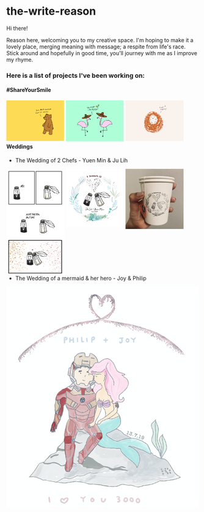 # the-write-reason

Hi there!

Reason here, welcoming you to my creative space. I'm hoping to make it a lovely place, merging meaning with message; a respite from life's race. Stick around and hopefully in good time, you'll journey with me as I improve my rhyme.



<h3>Here is a list of projects I've been working on:</h3>

<h4>#ShareYourSmile</h4>

<p><img src="Bear_Postcard.jpg" style="float: left; width: 30%; margin-right: 1%; "><img src="Flamingo_Postcard.jpg" style="float: left; width: 30%; margin-right: 1%; "><img src="Hedgehog.png" style="float: left; width: 30%; margin-right: 1%; ">
<p style="clear: both;"></p>

<h4> Weddings </h4>
<ul><li>The Wedding of 2 Chefs - Yuen Min & Ju Lih</li></ul>
<p><img src="Bookmark_B.jpg" style="float: left; height: 10%; width: 30%; margin-right: 1%; "><img src="JL&YM_Logo copy.png" style="float: left; width: 30%; margin-right: 1%; "><img src="IMG_8872.jpg" style="float: left; width: 30%; margin-right: 1%; ">
<p style="clear: both;"></p>
  
<ul><li>The Wedding of a mermaid & her hero - Joy & Philip</li></ul>
<p><img src="Joy & Philip.png"></p>
